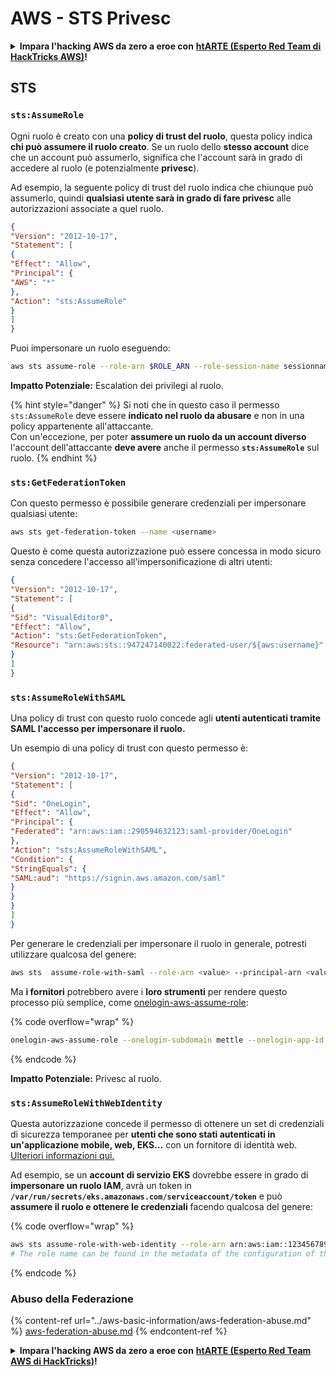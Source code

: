 # AWS - STS Privesc

<details>

<summary><strong>Impara l'hacking AWS da zero a eroe con</strong> <a href="https://training.hacktricks.xyz/courses/arte"><strong>htARTE (Esperto Red Team di HackTricks AWS)</strong></a><strong>!</strong></summary>

Altri modi per supportare HackTricks:

* Se vuoi vedere la tua **azienda pubblicizzata in HackTricks** o **scaricare HackTricks in PDF** Controlla i [**PIANI DI ABBONAMENTO**](https://github.com/sponsors/carlospolop)!
* Ottieni il [**merchandising ufficiale PEASS & HackTricks**](https://peass.creator-spring.com)
* Scopri [**La Famiglia PEASS**](https://opensea.io/collection/the-peass-family), la nostra collezione di [**NFT esclusivi**](https://opensea.io/collection/the-peass-family)
* **Unisciti al** 💬 [**gruppo Discord**](https://discord.gg/hRep4RUj7f) o al [**gruppo telegram**](https://t.me/peass) o **seguici** su **Twitter** 🐦 [**@hacktricks\_live**](https://twitter.com/hacktricks\_live)**.**
* **Condividi i tuoi trucchi di hacking inviando PR a** [**HackTricks**](https://github.com/carlospolop/hacktricks) e [**HackTricks Cloud**](https://github.com/carlospolop/hacktricks-cloud) repos di github.

</details>

## STS

### `sts:AssumeRole`

Ogni ruolo è creato con una **policy di trust del ruolo**, questa policy indica **chi può assumere il ruolo creato**. Se un ruolo dello **stesso account** dice che un account può assumerlo, significa che l'account sarà in grado di accedere al ruolo (e potenzialmente **privesc**).

Ad esempio, la seguente policy di trust del ruolo indica che chiunque può assumerlo, quindi **qualsiasi utente sarà in grado di fare privesc** alle autorizzazioni associate a quel ruolo.
```json
{
"Version": "2012-10-17",
"Statement": [
{
"Effect": "Allow",
"Principal": {
"AWS": "*"
},
"Action": "sts:AssumeRole"
}
]
}
```
Puoi impersonare un ruolo eseguendo:
```bash
aws sts assume-role --role-arn $ROLE_ARN --role-session-name sessionname
```
**Impatto Potenziale:** Escalation dei privilegi al ruolo.

{% hint style="danger" %}
Si noti che in questo caso il permesso `sts:AssumeRole` deve essere **indicato nel ruolo da abusare** e non in una policy appartenente all'attaccante.\
Con un'eccezione, per poter **assumere un ruolo da un account diverso** l'account dell'attaccante **deve avere** anche il permesso **`sts:AssumeRole`** sul ruolo.
{% endhint %}

### **`sts:GetFederationToken`**

Con questo permesso è possibile generare credenziali per impersonare qualsiasi utente:
```bash
aws sts get-federation-token --name <username>
```
Questo è come questa autorizzazione può essere concessa in modo sicuro senza concedere l'accesso all'impersonificazione di altri utenti:
```json
{
"Version": "2012-10-17",
"Statement": [
{
"Sid": "VisualEditor0",
"Effect": "Allow",
"Action": "sts:GetFederationToken",
"Resource": "arn:aws:sts::947247140022:federated-user/${aws:username}"
}
]
}
```
### `sts:AssumeRoleWithSAML`

Una policy di trust con questo ruolo concede agli **utenti autenticati tramite SAML l'accesso per impersonare il ruolo.**

Un esempio di una policy di trust con questo permesso è:
```json
{
"Version": "2012-10-17",
"Statement": [
{
"Sid": "OneLogin",
"Effect": "Allow",
"Principal": {
"Federated": "arn:aws:iam::290594632123:saml-provider/OneLogin"
},
"Action": "sts:AssumeRoleWithSAML",
"Condition": {
"StringEquals": {
"SAML:aud": "https://signin.aws.amazon.com/saml"
}
}
}
]
}
```
Per generare le credenziali per impersonare il ruolo in generale, potresti utilizzare qualcosa del genere:
```bash
aws sts  assume-role-with-saml --role-arn <value> --principal-arn <value>
```
Ma **i fornitori** potrebbero avere i **loro strumenti** per rendere questo processo più semplice, come [onelogin-aws-assume-role](https://github.com/onelogin/onelogin-python-aws-assume-role):

{% code overflow="wrap" %}
```bash
onelogin-aws-assume-role --onelogin-subdomain mettle --onelogin-app-id 283740 --aws-region eu-west-1 -z 3600
```
{% endcode %}

**Impatto Potenziale:** Privesc al ruolo.

### `sts:AssumeRoleWithWebIdentity`

Questa autorizzazione concede il permesso di ottenere un set di credenziali di sicurezza temporanee per **utenti che sono stati autenticati in un'applicazione mobile, web, EKS...** con un fornitore di identità web. [Ulteriori informazioni qui.](https://docs.aws.amazon.com/STS/latest/APIReference/API\_AssumeRoleWithWebIdentity.html)

Ad esempio, se un **account di servizio EKS** dovrebbe essere in grado di **impersonare un ruolo IAM**, avrà un token in **`/var/run/secrets/eks.amazonaws.com/serviceaccount/token`** e può **assumere il ruolo e ottenere le credenziali** facendo qualcosa del genere:

{% code overflow="wrap" %}
```bash
aws sts assume-role-with-web-identity --role-arn arn:aws:iam::123456789098:role/<role_name> --role-session-name something --web-identity-token file:///var/run/secrets/eks.amazonaws.com/serviceaccount/token
# The role name can be found in the metadata of the configuration of the pod
```
{% endcode %}

### Abuso della Federazione

{% content-ref url="../aws-basic-information/aws-federation-abuse.md" %}
[aws-federation-abuse.md](../aws-basic-information/aws-federation-abuse.md)
{% endcontent-ref %}

<details>

<summary><strong>Impara l'hacking AWS da zero a eroe con</strong> <a href="https://training.hacktricks.xyz/courses/arte"><strong>htARTE (Esperto Red Team AWS di HackTricks)</strong></a><strong>!</strong></summary>

Altri modi per supportare HackTricks:

* Se desideri vedere la tua **azienda pubblicizzata in HackTricks** o **scaricare HackTricks in PDF** Controlla i [**PIANI DI ABBONAMENTO**](https://github.com/sponsors/carlospolop)!
* Ottieni il [**merchandising ufficiale PEASS & HackTricks**](https://peass.creator-spring.com)
* Scopri [**La Famiglia PEASS**](https://opensea.io/collection/the-peass-family), la nostra collezione di [**NFT esclusivi**](https://opensea.io/collection/the-peass-family)
* **Unisciti al** 💬 [**gruppo Discord**](https://discord.gg/hRep4RUj7f) o al [**gruppo telegram**](https://t.me/peass) o **seguici** su **Twitter** 🐦 [**@hacktricks\_live**](https://twitter.com/hacktricks\_live)**.**
* **Condividi i tuoi trucchi di hacking inviando PR a** [**HackTricks**](https://github.com/carlospolop/hacktricks) e [**HackTricks Cloud**](https://github.com/carlospolop/hacktricks-cloud) github repos.

</details>

